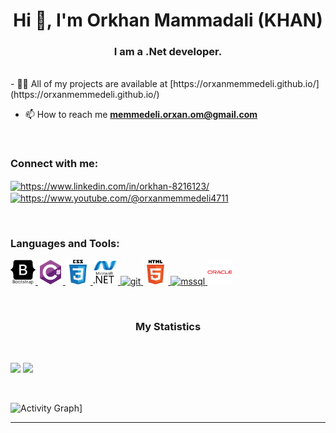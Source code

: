 <h1 align="center">Hi 👋, I'm Orkhan Mammadali (KHAN)</h1>
<h3 align="center">I am a .Net developer.</h3>

</hr> </br>
- 👨‍💻 All of my projects are available at [https://orxanmemmedeli.github.io/](https://orxanmemmedeli.github.io/)

- 📫 How to reach me **memmedeli.orxan.om@gmail.com**

</hr> </br>
<h3 align="left">Connect with me:</h3>
<p align="left">
<a href="https://linkedin.com/in/https://www.linkedin.com/in/orkhan-8216123/" target="blank"><img align="center" src="https://raw.githubusercontent.com/rahuldkjain/github-profile-readme-generator/master/src/images/icons/Social/linked-in-alt.svg" alt="https://www.linkedin.com/in/orkhan-8216123/" height="30" width="40" /></a>
<a href="https://www.youtube.com/c/https://www.youtube.com/@orxanmemmedeli4711" target="blank"><img align="center" src="https://raw.githubusercontent.com/rahuldkjain/github-profile-readme-generator/master/src/images/icons/Social/youtube.svg" alt="https://www.youtube.com/@orxanmemmedeli4711" height="30" width="40" /></a>
</p>

</hr> </br>
<h3 align="left">Languages and Tools:</h3>
<p align="left"> <a href="https://getbootstrap.com" target="_blank" rel="noreferrer"> <img src="https://raw.githubusercontent.com/devicons/devicon/master/icons/bootstrap/bootstrap-plain-wordmark.svg" alt="bootstrap" width="40" height="40"/> </a> <a href="https://www.w3schools.com/cs/" target="_blank" rel="noreferrer"> <img src="https://raw.githubusercontent.com/devicons/devicon/master/icons/csharp/csharp-original.svg" alt="csharp" width="40" height="40"/> </a> <a href="https://www.w3schools.com/css/" target="_blank" rel="noreferrer"> <img src="https://raw.githubusercontent.com/devicons/devicon/master/icons/css3/css3-original-wordmark.svg" alt="css3" width="40" height="40"/> </a> <a href="https://dotnet.microsoft.com/" target="_blank" rel="noreferrer"> <img src="https://raw.githubusercontent.com/devicons/devicon/master/icons/dot-net/dot-net-original-wordmark.svg" alt="dotnet" width="40" height="40"/> </a> <a href="https://git-scm.com/" target="_blank" rel="noreferrer"> <img src="https://www.vectorlogo.zone/logos/git-scm/git-scm-icon.svg" alt="git" width="40" height="40"/> </a> <a href="https://www.w3.org/html/" target="_blank" rel="noreferrer"> <img src="https://raw.githubusercontent.com/devicons/devicon/master/icons/html5/html5-original-wordmark.svg" alt="html5" width="40" height="40"/> </a> <a href="https://www.microsoft.com/en-us/sql-server" target="_blank" rel="noreferrer"> <img src="https://www.svgrepo.com/show/303229/microsoft-sql-server-logo.svg" alt="mssql" width="40" height="40"/> </a> <a href="https://www.oracle.com/" target="_blank" rel="noreferrer"> <img src="https://raw.githubusercontent.com/devicons/devicon/master/icons/oracle/oracle-original.svg" alt="oracle" width="40" height="40"/> </a> </p>

</hr> </br>
<h3 align="center">My Statistics</h3>
<br/>
<p align="left">
  <img width="49.5%" src="https://github-readme-stats.vercel.app/api?username=OrxanMemmedeli&show_icons=true&theme=gruvbox&hide_border=true" />
  <img width="49.5%" src="https://github-readme-streak-stats.herokuapp.com/?user=OrxanMemmedeli&theme=gruvbox&hide_border=true" />
</p>
<br>

![Activity Graph](https://activity-graph.herokuapp.com/graph?username=OrxanMemmedeli&custom_title=Abhigyan%20Trips's%20Contribution%20Graph&theme=gruvbox&bg_color=282828&hide_border=true&line=d1a01f&point=c58545)]

------

